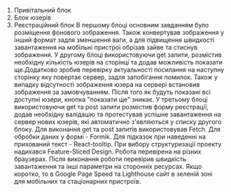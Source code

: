 1. Привітальний блок
2. Блок юзерів
3. Реєстраційний блок
     В першому блоці основним завданням було розміщення фонового зображення. Також конвертував зображення у інший формат задля зменшення ваги, а для підвищення швидкості завантаження на мобільні пристрої обрізав зайве та стиснув зображення.
     У другому блоці використовуючи get запити, розмістив необхідну кількість юзерів на сторінці та додав можливість показати ще.Додатково зробив перевірку актуальності посилання на наступну сторінку яку повертає сервер, задля запобігання помилок. Також у випадку відсутності зображення юзера на сервері встановив зображення за замовчуванням. Після того як будуть показані всі доступні юзери, кнопка "показати ще" зникає.
     У третьому блоці використовуючи get та post запити розмістив форму реєстрації, додав необхідну валідацію та протестував успішне завантаження на сервер нових юзерів, які автоматично з'являються у списку другого блоку. 
     Для виконання get та post запитів використовував Fetch. Для обробки даних у формі - Formik. Для підказок при наведенні на прихований текст  - React-tooltip. При вибору структуризації проекту надихався Feature-Sliced Design. 
     Робота перевірена на різних браузерах.
     Після виконання роботи перевірив швидкість завантаження та інші параметри на сторонніх ресурсах. Якщо коротко, то в Google Page Speed та Lighthouse сайт в зеленій зоні для мобільних та стаціонарних пристроїв. 
 
   
